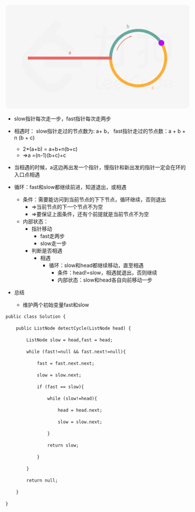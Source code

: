 ![](asserts/Pasted%20image%2020250807095246.png)
- slow指针每次走一步，fast指针每次走两步
- 相遇时： slow指针走过的节点数为: a+ b， fast指针走过的节点数：a + b + n (b + c)
	- 2*(a+b) = a+b+n(b+c)
	- =>a =(n-1)(b+c)+c
- 当相遇的时候，a这边再出发一个指针，慢指针和新出发的指针一定会在环的入口点相遇

- 循环：fast和slow都继续前进，知道退出，或相遇
	- 条件：需要能访问到当前节点的下下节点，循环继续，否则退出
		- =>当前节点的下一个节点不为空
		- =>要保证上面条件，还有个前提就是当前节点不为空
	- 内部状态：
		- 指针移动
			- fast走两步
			- slow走一步
		- 判断是否相遇
			- 相遇
				- 循环：slow和head都继续移动，直至相遇
					- 条件：head!=slow，相遇就退出，否则继续
					- 内部状态：slow和head各自向前移动一步
- 总结
	- 维护两个初始变量fast和slow

	
```
public class Solution {

    public ListNode detectCycle(ListNode head) {

        ListNode slow = head,fast = head;

        while (fast!=null && fast.next!=null){

            fast = fast.next.next;

            slow = slow.next;

            if (fast == slow){

                while (slow!=head){

                    head = head.next;

                    slow = slow.next;

                }

                return slow;

            }

        }

        return null;

    }

}
```